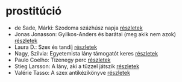 # prostitúció

- de Sade, Márki: Szodoma százhúsz napja [részletek](_details/%7Bopf.creator%7D.md#id_1216)
- Jonas Jonasson: Gyilkos-Anders és barátai (meg akik nem azok) [részletek](_details/%7Bopf.creator%7D.md#id_984)
- Laura D.: Szex és tandíj [részletek](_details/%7Bopf.creator%7D.md#id_904)
- Nagy, Szilvia: Egyetemista lány támogatót keres [részletek](_details/%7Bopf.creator%7D.md#id_389)
- Paulo Coelho: Tizenegy perc [részletek](_details/%7Bopf.creator%7D.md#id_263)
- Stieg Larsson: A lány, aki a tűzzel játszik [részletek](_details/%7Bopf.creator%7D.md#id_26)
- Valérie Tasso: A szex antikézikönyve [részletek](_details/%7Bopf.creator%7D.md#id_907)